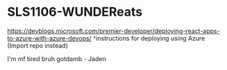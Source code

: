 # SLS1106-WUNDEReats 

https://devblogs.microsoft.com/premier-developer/deploying-react-apps-to-azure-with-azure-devops/
 ^instructions for deploying using Azure
   (Import repo instead)


I'm mf tired bruh gotdamb - Jaden